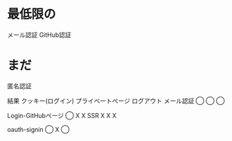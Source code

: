 # 最低限の
メール認証
GitHub認証

# まだ
匿名認証

結果
						クッキー(ログイン)	プライベートページ		ログアウト
メール認証				◯					◯						◯

Login-GitHubページ	◯					X						X
SSR					X					X						X

oauth-signin			◯					X						◯


